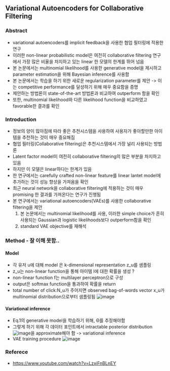 ## Variational Autoencoders for Collaborative Filtering

### Abstract
- variational autoencoders를 implicit feedback을 사용한 협업 필터링에 적용한 연구
- 이러한 non-linear probabilistic model은 여전히 collaborative filtering 연구에서 가장 많은 비율을 차지하고 있는 linear 한 모델의 한계를 뛰어 넘음
- 본 논문에서는 multinomial likelihood를 사용한 generative model을 제시하고 parameter estimation을 위해 Bayesian inference를 사용함
- 본 논문에서는 학습을 하기 위한 새로운 regularization parameter를 제안 -> 이는 competitive performance를 달성하기 위해 매우 중요함을 증명
- 제안하는 방법론이 state-of-the-art 방법론과 비교하여 outperform 함을 확인
- 또한, multinomial likelihood와 다른 likelihood function을 비교하였고 favorable한 결과를 확인

### Introduction
- 정보의 양이 많아짐에 따라 좋은 추천시스템을 사용하여 사용자가 좋아할만한 아이템을 추천하는 것이 매우 중요해짐
- 협업 필터링(Collaborative filtering)은 추천시스템에서 가장 널리 사용되는 방법론
- Latent factor model이 여전히 collaborative filtering의 많은 부분을 차지하고 있음
- 하지만 이 모델은 linear하다는 한계가 있음
- 한 연구에서는 carefully crafted non-linear feature를 linear lantet model에 추가하는 것이 성능 향상을 가져옴을 확인
- 최근 neural network을 collaborative filtering에 적용하는 것이 매우 promising 한 결과를 가져온다는 연구가 진행됨
- 본 연구에서는 variational autoencoders(VAEs)를 사용한 collaborative filtering을 제안
  1) 본 논문에서는 multinomial likelihood를 사용, 이러한 simple choice가 흔히 사용되는 Gaussian과 logistic likelihoods보다 outperform함을 확인
  2) standard VAE objective를 재해석

### Method - 잘 이해 못함..
#### Model
- 각 유저 u에 대해 model 은 k-dimensional representation z_u를 샘플링
- z_u는 non-linear function을 통해 아이템 I에 대한 확률을 생성 ?
- non-linear function f는 multilayer perceptron으로 구성
- output은 softmax function을 통과하여 확률을 return
- total number of click:N_u가 주어지면 observed bag-of-words vector x_u가 multinomial distribution으로부터 샘플링됨
![image](https://user-images.githubusercontent.com/48814946/113852427-84ff0380-97d7-11eb-93c8-7c3e1f36fd84.png)


#### Variational inference
- Eq.1의 generative model을 학습하기 위해, Θ를 추정해야함
- 그렇게 하기 위해 각 데이터 포인트에서 intractable posterior distribution ![image](https://user-images.githubusercontent.com/48814946/113852759-deffc900-97d7-11eb-8cbf-899115889a03.png)을 approximate해야 함 -> variational inference
- VAE training procedure
  ![image](https://user-images.githubusercontent.com/48814946/113853199-5a617a80-97d8-11eb-81be-2a809340affe.png)




### Referece
- https://www.youtube.com/watch?v=LzxiFnBLnEY
